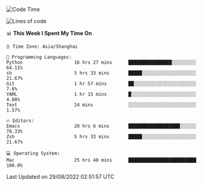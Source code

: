 <!--START_SECTION:waka-->
![Code Time](http://img.shields.io/badge/Code%20Time-825%20hrs%2049%20mins-blue)

![Lines of code](https://img.shields.io/badge/From%20Hello%20World%20I%27ve%20Written-22%20Thousand%20lines%20of%20code-blue)

📊 **This Week I Spent My Time On** 

```text
⌚︎ Time Zone: Asia/Shanghai

💬 Programming Languages: 
Python                   16 hrs 27 mins      ████████████████░░░░░░░░░   64.11% 
sh                       5 hrs 33 mins       █████░░░░░░░░░░░░░░░░░░░░   21.67% 
Git                      1 hr 57 mins        ██░░░░░░░░░░░░░░░░░░░░░░░   7.6% 
YAML                     1 hr 15 mins        █░░░░░░░░░░░░░░░░░░░░░░░░   4.88% 
Text                     24 mins             ░░░░░░░░░░░░░░░░░░░░░░░░░   1.57%

🔥 Editors: 
Emacs                    20 hrs 6 mins       ███████████████████░░░░░░   78.33% 
Zsh                      5 hrs 33 mins       █████░░░░░░░░░░░░░░░░░░░░   21.67%

💻 Operating System: 
Mac                      25 hrs 40 mins      █████████████████████████   100.0%

```


 Last Updated on 29/08/2022 02:51:57 UTC
<!--END_SECTION:waka-->

